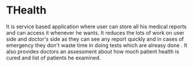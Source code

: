 # THealth
 It is service based application where user can store all his medical reports and can access it whenever he wants. It reduces the lots of work on user side and doctor's side as they can see any report quickly and in cases of emergency they don't waste time in doing tests which are alreasy done . It also provides doctors an assessment about how much patient health is cured and list of patients he examined.
